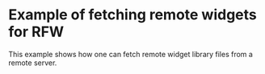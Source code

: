 # Example of fetching remote widgets for RFW

This example shows how one can fetch remote widget library files from
a remote server.
